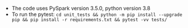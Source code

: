 - The code uses PySpark version 3.5.0, python version 3.8
- To run the pytest:
   `cd unit_tests && python -m pip install --upgrade pip && pip install -r requirements.txt && pytest -vv tests/`
